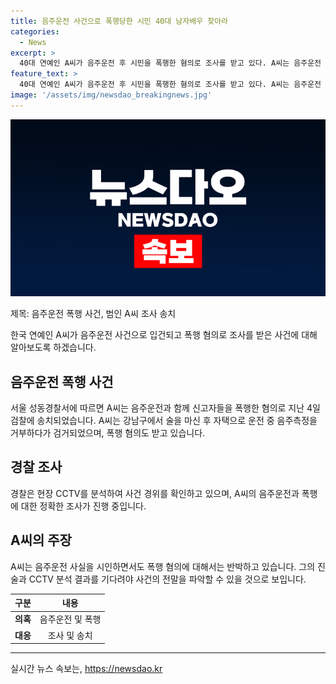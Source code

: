 ```yaml
---
title: 음주운전 사건으로 폭행당한 시민 40대 남자배우 찾아라
categories:
  - News
excerpt: >
  40대 연예인 A씨가 음주운전 후 시민을 폭행한 혐의로 조사를 받고 있다. A씨는 음주운전 혐의를 인정하면서 경찰에게 혈중알코올농도 수치를 검출당했다. 또한 폭행 혐의에 대해서는 부인하며 피해자가 자신을 동영상으로 찍으며 소송을 공격했다고 주장하고 있다. 경찰은 현장 CCTV를 토대로 사건 경위를 조사 중이다. A씨의 음주운전과 폭행으로 연예계 내외에서 큰 관심을 끌고 있으며, 논란의 중심에 있다.
feature_text: >
  40대 연예인 A씨가 음주운전 후 시민을 폭행한 혐의로 조사를 받고 있다. A씨는 음주운전 혐의를 인정하면서 경찰에게 혈중알코올농도 수치를 검출당했다. 또한 폭행 혐의에 대해서는 부인하며 피해자가 자신을 동영상으로 찍으며 소송을 공격했다고 주장하고 있다. 경찰은 현장 CCTV를 토대로 사건 경위를 조사 중이다. A씨의 음주운전과 폭행으로 연예계 내외에서 큰 관심을 끌고 있으며, 논란의 중심에 있다.
image: '/assets/img/newsdao_breakingnews.jpg'
---
```


<p><img src="/assets/img/newsdao_breakingnews.jpg" alt="ontimetimes 속보" /></p>

<p>제목: 음주운전 폭행 사건, 범인 A씨 조사 송치</p>

<p>한국 연예인 A씨가 음주운전 사건으로 입건되고 폭행 혐의로 조사를 받은 사건에 대해 알아보도록 하겠습니다.</p>

<h2 data-ke-size="size26">음주운전 폭행 사건</h2>

<p data-ke-size="size16">서울 성동경찰서에 따르면 A씨는 음주운전과 함께 신고자들을 폭행한 혐의로 지난 4일 검찰에 송치되었습니다. A씨는 강남구에서 술을 마신 후 자택으로 운전 중 음주측정을 거부하다가 검거되었으며, 폭행 혐의도 받고 있습니다.</p>

<h2 data-ke-size="size26">경찰 조사</h2>

<p data-ke-size="size16">경찰은 현장 CCTV를 분석하여 사건 경위를 확인하고 있으며, A씨의 음주운전과 폭행에 대한 정확한 조사가 진행 중입니다.</p>

<h2 data-ke-size="size26">A씨의 주장</h2>

<p data-ke-size="size16">A씨는 음주운전 사실을 시인하면서도 폭행 혐의에 대해서는 반박하고 있습니다. 그의 진술과 CCTV 분석 결과를 기다려야 사건의 전말을 파악할 수 있을 것으로 보입니다.</p>

<table>
  <thead>
    <tr>
      <th style="text-align: center;">구분</th>
      <th style="text-align: center;">내용</th>
    </tr>
  </thead>
  <tbody>
    <tr>
      <td style="text-align: center;"><b>의혹</b></td>
      <td style="text-align: center;">음주운전 및 폭행</td>
    </tr>
    <tr>
      <td style="text-align: center;"><b>대응</b></td>
      <td style="text-align: center;">조사 및 송치</td>
    </tr>
  </tbody>
</table>

<hr>
실시간 뉴스 속보는, <a href="https://newsdao.kr" rel="dofollow">https://newsdao.kr</a>


